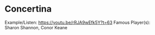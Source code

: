 # Concertina

Example/Listen: https://youtu.be/rRJA9wEfk5Y?t=63
Famous Player(s): Sharon Shannon, Conor Keane